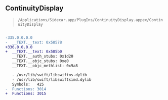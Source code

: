 ## ContinuityDisplay

> `/Applications/Sidecar.app/PlugIns/ContinuityDisplay.appex/ContinuityDisplay`

```diff

-335.0.0.0.0
-  __TEXT.__text: 0x58578
+336.0.0.0.0
+  __TEXT.__text: 0x585b0
   __TEXT.__auth_stubs: 0x1d20
   __TEXT.__objc_stubs: 0xe0
   __TEXT.__objc_methlist: 0x9a8

   - /usr/lib/swift/libswiftos.dylib
   - /usr/lib/swift/libswiftsimd.dylib
   Symbols:   425
-  Functions: 3014
+  Functions: 3015
 

```
